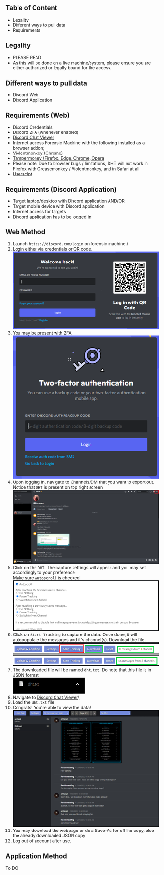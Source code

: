 ## Table of Content
* Legality
* Different ways to pull data
* Requirements


## Legality
* PLEASE READ
* As this will be done on a live machine/system, please ensure you are either authorized or legally bound for the access.

## Different ways to pull data
* Discord Web
* Discord Application

## Requirements (Web)
* Discord Credentials
* Discord 2FA (whenever enabled)
* [Discord Chat Viewer](https://dht.chylex.com/browser-only/build/viewer.html)
* Internet access Forensic Machine with the following installed as a browser addon;
* [Violentmonkey (Chrome)](https://violentmonkey.github.io/get-it/)
* [Tampermoney (Firefox, Edge, Chrome, Opera](https://www.tampermonkey.net/)
* Please note: Due to browser bugs / limitations, DHT will not work in Firefox with Greasemonkey / Violentmonkey, and in Safari at all
* [Userscipt](https://dht.chylex.com/browser-only/build/track.user.js)

## Requirements (Discord Application)
* Target laptop/desktop with Discord application AND/OR
* Target mobile device with Discord application
* Internet access for targets
* Discord application has to be logged in

## Web Method
1. Launch `https://discord.com/login` on forensic machine.\
2. Login either via credentials or QR code.\
![Discord Login](./img/discord_login.PNG)
3. You may be present with 2FA\
![Discord 2FA](./img/discord_2FA.PNG)
4. Upon logging in, navigate to Channels/DM that you want to export out. Notice that `DHT` is present on top right screen\
![DHT](./img/discord_dm.png)
5. Click on the `DHT`. The capture settings will appear and you may set accordingly to your preference\
Make sure `Autoscroll` is checked
![DHT Settings](./img/dht_settings.PNG)
6. Click on `Start Tracking` to capture the data. Once done, it will autopopulate the messages and it's channel(s). Download the file.\
![Download data](./img/track_download.png)
![Download data](./img/track_download2.png)
7. The downloaded file will be named `dht.txt`. Do note that this file is in JSON format\
![DHT file](./img/dht_txt_file.PNG)
8. Navigate to [Discord Chat Viewer](https://dht.chylex.com/browser-only/build/viewer.html)\
9. Load the `dht.txt` file
10. Congrats! You're able to view the data!
![View Data](./img/view_data.PNG)
11. You may download the webpage or do a Save-As for offline copy, else the already downloaded JSON copy
12. Log out of account after use.

## Application Method
To DO
